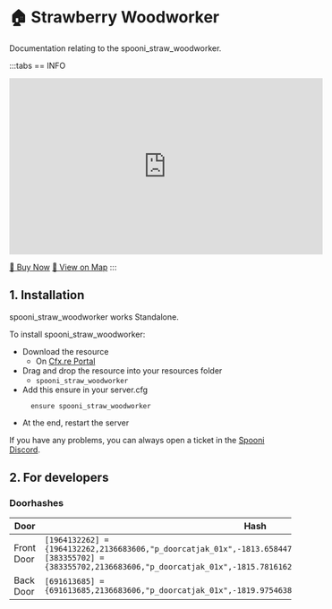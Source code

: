 # 🏠 Strawberry Woodworker
Documentation relating to the spooni_straw_woodworker.

:::tabs
== INFO
<iframe width="560" height="315" src="https://www.youtube.com/embed/oRdntxxa85Q?si=P-nYlUVzCiNfgEDV" frameborder="0" allow="accelerometer; autoplay; clipboard-write; encrypted-media; gyroscope; picture-in-picture; web-share" referrerpolicy="strict-origin-when-cross-origin" allowfullscreen></iframe>

<a href="https://spooni-mapping.tebex.io/package/6642062" class="button-buy">🛒 Buy Now</a>
<a href="https://spooni.de/rdr2/?m=house17" class="button-map">📍 View on Map</a>
:::

## 1. Installation
spooni_straw_woodworker works Standalone.  

To install spooni_straw_woodworker:
- Download the resource
  - On [Cfx.re Portal](https://portal.cfx.re/)
- Drag and drop the resource into your resources folder
  - `spooni_straw_woodworker`
- Add this ensure in your server.cfg
  ```
    ensure spooni_straw_woodworker
  ```
- At the end, restart the server

If you have any problems, you can always open a ticket in the [Spooni Discord](https://discord.gg/spooni).

## 2. For developers
### Doorhashes
| Door                      | Hash
|---------------------------|----------------------------------------------------------------------------------|
| Front Door                | `[1964132262] = {1964132262,2136683606,"p_doorcatjak_01x",-1813.6584472656,-424.51318359375,159.06127929688}` <br> `[383355702] = {383355702,2136683606,"p_doorcatjak_01x",-1815.7816162109,-423.94430541992,159.06127929688}`
| Back Door                 | `[691613685] = {691613685,2136683606,"p_doorcatjak_01x",-1819.9754638672,-429.04046630859,159.02969360352}`